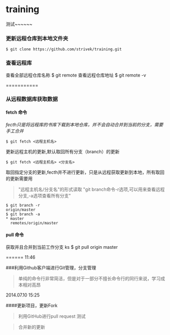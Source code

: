 training
========

测试~~~~~~

### 更新远程仓库到本地文件夹
    $ git clone https://github.com/strivek/training.git
### 查看远程库
查看全部远程仓库名称
    $ git remote
查看远程仓库地址
    $ git remote -v 
    
===========

### 从远程数据库获取数据

#### fetch 命令
*fecth只是将远程库的书库下载到本地仓库，并不会自动合并到当前的分支，需要手工合并*
    
    $ git fetch <远程主机名>
    
更新远程主机的更新,默认取回所有分支（branch）的更新

    $ git fetch <远程主机名> <分支名>

取回指定分支的更新,fecth并不进行更新，只是从远程获取更新到本地，所有取回的更新需要用

> "远程主机名/分支名"的形式读取
>  "git branch命令-r选项,可以用来查看远程分支,-a选项查看所有分支"


    $ git branch -r
    origin/master
    $ git branch -a
    * master
      remotes/origin/master
      
#### pull 命令

获取并且合并到当前工作分支
ks
    $ git pull origin master
    

======
11:46

###利用Github客户端进行Git管理，分支管理

> 单纯的命令行非常简洁，但是对于一部分不擅长命令行的同行来说，学习成本相对高昂


2014.07.10 15:25

####更新项目，更新Fork

> 利用GitHub进行pull request 测试

> 合并新的更新






